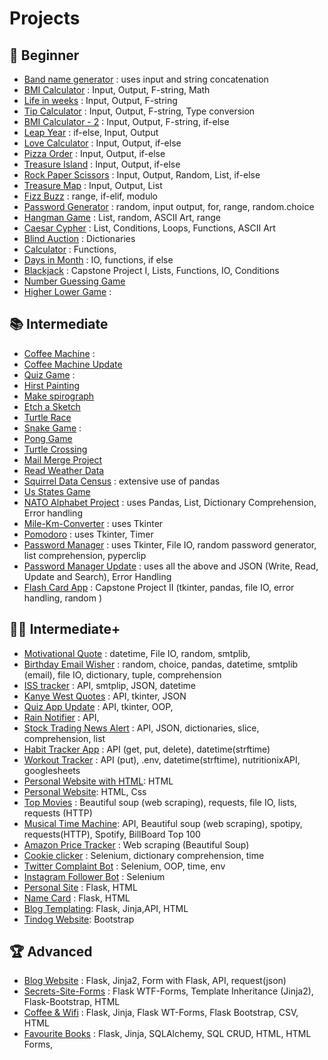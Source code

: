 # Projects
## 🔰 Beginner
- [Band name generator](day-001/band-name-generator.py) : uses input and string concatenation
- [BMI Calculator](day-002/bmi-calculator.py) : Input, Output, F-string, Math
- [Life in weeks](day-002/life-in-weeks.py) : Input, Output, F-string
- [Tip Calculator](day-002/tip-calculator.py) : Input, Output, F-string, Type conversion
- [BMI Calculator - 2](day-003/bmi-calculator-2.py) : Input, Output, F-string, if-else
- [Leap Year](day-003/leap-year.py) : if-else, Input, Output
- [Love Calculator](day-003/love-calculator.py) : Input, Output, if-else
- [Pizza Order](day-003/pizza-order.py) : Input, Output, if-else
- [Treasure Island](day-003/treasure-island.py) : Input, Output, if-else
- [Rock Paper Scissors](day-004/rock-paper-scissors.py) : Input, Output, Random, List, if-else
- [Treasure Map](day-004/treasure-map.py) : Input, Output, List
- [Fizz Buzz](day-005/fizz-buzz.py) : range, if-elif, modulo
- [Password Generator](day-005/password-generator.py) : random, input output, for, range, random.choice
- [Hangman Game](day-007) : List, random, ASCII Art, range
- [Caesar Cypher](day-008/caesar-cypher) : List, Conditions, Loops, Functions, ASCII Art
- [Blind Auction](day-009/blind-auction) : Dictionaries
- [Calculator](day-010/calculator) : Functions, 
- [Days in Month](day-010/days-in-month.py) : IO, functions, if else
- [Blackjack](day-011) : Capstone Project I, Lists, Functions, IO, Conditions
- [Number Guessing Game](day-012)
- [Higher Lower Game](day-014) : 

## 📚 Intermediate
- [Coffee Machine](day-015/coffe-machine) :
- [Coffee Machine Update](day-016/oop-coffee-machine-start)
- [Quiz Game](day-017/quiz-game) :
- [Hirst Painting](day-018/hirst-painting)
- [Make spirograph](day-018/make-spirograph)
- [Etch a Sketch](day-019/exercises/etch-a-sketch.py)
- [Turtle Race](day-019/exercises/turtle-race.py)
- [Snake Game](day-020-021/snake-game) : 
- [Pong Game](day-022/pong-game)
- [Turtle Crossing](day-023/turtle-crossing)
- [Mail Merge Project](day-024/mail-merge-project)
- [Read Weather Data](day-025/read-weather-data)
- [Squirrel Data Census](day-025/squirrel-data-census) : extensive use of pandas
- [Us States Game](day-025/us-states-game)
- [NATO Alphabet Project](day-026/NATO-alphabet) : uses Pandas, List, Dictionary Comprehension, Error handling
- [Mile-Km-Converter](day-027/mile-km-converter.py) : uses Tkinter
- [Pomodoro](day-028/pomodoro) : uses Tkinter, Timer
- [Password Manager](day-029/password-manager) : uses Tkinter, File IO, random password generator, list comprehension, pyperclip
- [Password Manager Update](day-030/Password-Manager-Update) : uses all the above and JSON (Write, Read, Update and Search), Error Handling
- [Flash Card App](day-031) : Capstone Project II (tkinter, pandas, file IO, error handling, random )

## 👨‍💻 Intermediate+
- [Motivational Quote](day-032/motivational-quote) : datetime, File IO, random, smtplib, 
- [Birthday Email Wisher](day-032/birthday-wisher) : random, choice, pandas, datetime, smtplib (email), file IO, dictionary, tuple, comprehension
- [ISS tracker](day-033/iss-tracker) : API, smtplip, JSON, datetime
- [Kanye West Quotes](day-033/kanye-west-quotes) : API, tkinter, JSON
- [Quiz App Update](day-034/quizzler-app) : API, tkinter, OOP,
- [Rain Notifier](day-035/rain-notifier.py) : API, 
- [Stock Trading News Alert](day-036/stock-news.py) : API, JSON, dictionaries, slice, comprehension, list
- [Habit Tracker App](day-037/habit-tracker.py) : API (get, put, delete), datetime(strftime)
- [Workout Tracker](day-038/workout-tracking.py) : API (put), .env, datetime(strftime), nutritionixAPI, googlesheets
- [Personal Website with HTML](day-041-042): HTML
- [Personal Website](day-044): HTML, Css
- [Top Movies](day-045/top-movies.py) : Beautiful soup (web scraping), requests, file IO, lists, requests (HTTP)
- [Musical Time Machine](day-046/musical-time-machine.py): API, Beautiful soup (web scraping), spotipy, requests(HTTP), Spotify, BillBoard Top 100
- [Amazon Price Tracker](day-047/amazon-price-tracker.py) : Web scraping (Beautiful Soup)
- [Cookie clicker](day-048/cookie-clicker.py) : Selenium, dictionary comprehension, time
- [Twitter Complaint Bot](day-051) : Selenium, OOP, time, env
- [Instagram Follower Bot](day-052/insta_follower.py) : Selenium
- [Personal Site](day-056/my-personal-site) : Flask, HTML
- [Name Card](day-056/name-card) : Flask, HTML
- [Blog Templating](day-057/blog-templating): Flask, Jinja,API, HTML
- [Tindog Website](day-058): Bootstrap

## 🏆 Advanced
- [Blog Website](day-059/upgraded-blog) : Flask, Jinja2, Form with Flask, API, request(json)
- [Secrets-Site-Forms](day-061) : Flask WTF-Forms, Template Inheritance (Jinja2), Flask-Bootstrap, HTML
- [Coffee & Wifi](day-062) : Flask, Jinja, Flask WT-Forms, Flask Bootstrap, CSV, HTML
- [Favourite Books](day-063) : Flask, Jinja, SQLAlchemy, SQL CRUD, HTML, HTML Forms, 